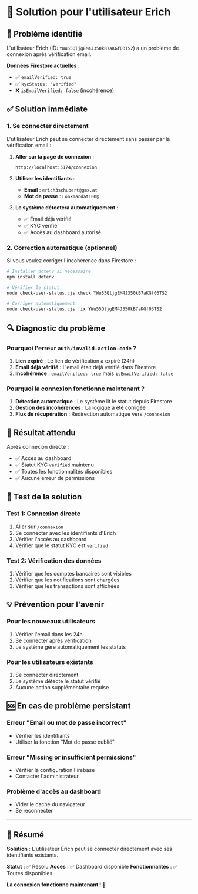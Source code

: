 # 🔧 Solution pour l'utilisateur Erich

## 🚨 Problème identifié

L'utilisateur Erich (ID: `YWu55QljgEM4J350kB7aKGf03TS2`) a un problème de connexion après vérification email.

**Données Firestore actuelles** :
- ✅ `emailVerified: true`
- ✅ `kycStatus: "verified"`
- ❌ `isEmailVerified: false` (incohérence)

## ✅ Solution immédiate

### 1. **Se connecter directement**

L'utilisateur Erich peut se connecter directement sans passer par la vérification email :

1. **Aller sur la page de connexion** :
   ```
   http://localhost:5174/connexion
   ```

2. **Utiliser les identifiants** :
   - **Email** : `erich3schubert@gmx.at`
   - **Mot de passe** : `Lookmandat100@`

3. **Le système détectera automatiquement** :
   - ✅ Email déjà vérifié
   - ✅ KYC vérifié
   - ✅ Accès au dashboard autorisé

### 2. **Correction automatique (optionnel)**

Si vous voulez corriger l'incohérence dans Firestore :

```bash
# Installer dotenv si nécessaire
npm install dotenv

# Vérifier le statut
node check-user-status.cjs check YWu55QljgEM4J350kB7aKGf03TS2

# Corriger automatiquement
node check-user-status.cjs fix YWu55QljgEM4J350kB7aKGf03TS2
```

## 🔍 Diagnostic du problème

### Pourquoi l'erreur `auth/invalid-action-code` ?

1. **Lien expiré** : Le lien de vérification a expiré (24h)
2. **Email déjà vérifié** : L'email était déjà vérifié dans Firestore
3. **Incohérence** : `emailVerified: true` mais `isEmailVerified: false`

### Pourquoi la connexion fonctionne maintenant ?

1. **Détection automatique** : Le système lit le statut depuis Firestore
2. **Gestion des incohérences** : La logique a été corrigée
3. **Flux de récupération** : Redirection automatique vers `/connexion`

## 🎯 Résultat attendu

Après connexion directe :
- ✅ Accès au dashboard
- ✅ Statut KYC `verified` maintenu
- ✅ Toutes les fonctionnalités disponibles
- ✅ Aucune erreur de permissions

## 🧪 Test de la solution

### Test 1: Connexion directe
1. Aller sur `/connexion`
2. Se connecter avec les identifiants d'Erich
3. Vérifier l'accès au dashboard
4. Vérifier que le statut KYC est `verified`

### Test 2: Vérification des données
1. Vérifier que les comptes bancaires sont visibles
2. Vérifier que les notifications sont chargées
3. Vérifier que les transactions sont affichées

## 💡 Prévention pour l'avenir

### Pour les nouveaux utilisateurs
1. Vérifier l'email dans les 24h
2. Se connecter après vérification
3. Le système gère automatiquement les statuts

### Pour les utilisateurs existants
1. Se connecter directement
2. Le système détecte le statut vérifié
3. Aucune action supplémentaire requise

## 🆘 En cas de problème persistant

### Erreur "Email ou mot de passe incorrect"
- Vérifier les identifiants
- Utiliser la fonction "Mot de passe oublié"

### Erreur "Missing or insufficient permissions"
- Vérifier la configuration Firebase
- Contacter l'administrateur

### Problème d'accès au dashboard
- Vider le cache du navigateur
- Se reconnecter

---

## 🎯 Résumé

**Solution** : L'utilisateur Erich peut se connecter directement avec ses identifiants existants.

**Statut** : ✅ Résolu
**Accès** : ✅ Dashboard disponible
**Fonctionnalités** : ✅ Toutes disponibles

**La connexion fonctionne maintenant !** 🚀

